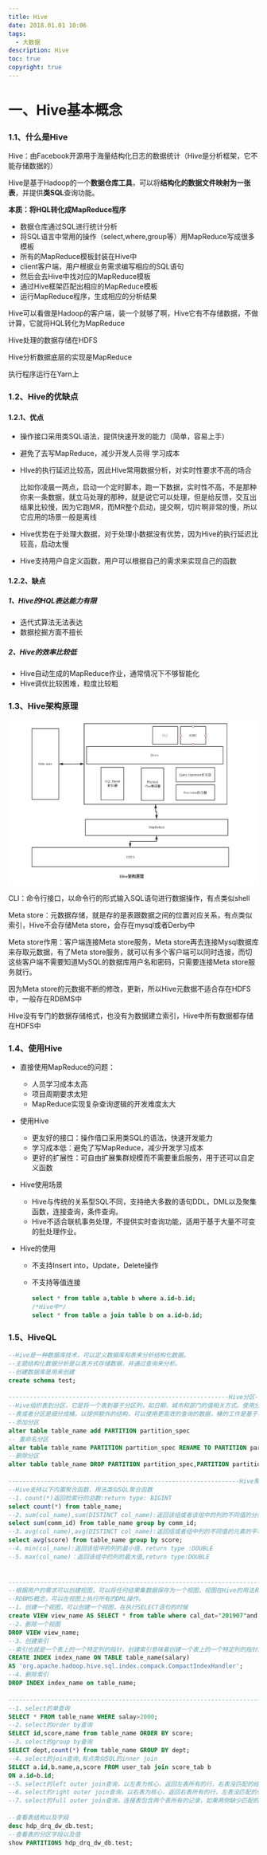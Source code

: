 ```yaml
---
title: Hive
date: 2018.01.01 10:06
tags:
  - 大数据
description: Hive
toc: true
copyright: true
---
```

# 一、Hive基本概念

### 1.1、什么是Hive

Hive：由Facebook开源用于海量结构化日志的数据统计（Hive是分析框架，它不能存储数据的）

Hive是基于Hadoop的一个**数据仓库工具**，可以将**结构化的数据文件映射为一张表**，并提供**类SQL**查询功能。

**本质：将HQL转化成MapReduce程序**

- 数据仓库通过SQL进行统计分析
- 将SQL语言中常用的操作（select,where,group等）用MapReduce写成很多模板
- 所有的MapReduce模板封装在Hive中
- client客户端，用户根据业务需求编写相应的SQL语句
- 然后会去Hive中找对应的MapReduce模板
- 通过Hive框架匹配出相应的MapReduce模板
- 运行MapReduce程序，生成相应的分析结果

Hive可以看做是Hadoop的客户端，装一个就够了啊，Hive它有不存储数据，不做计算，它就将HQL转化为MapReduce

Hive处理的数据存储在HDFS

Hive分析数据底层的实现是MapReduce

执行程序运行在Yarn上

### 1.2、Hive的优缺点

#### 1.2.1、优点

- 操作接口采用类SQL语法，提供快速开发的能力（简单，容易上手）

- 避免了去写MapReduce，减少开发人员得 学习成本

- HIve的执行延迟比较高，因此HIve常用数据分析，对实时性要求不高的场合

  比如你凌晨一两点，启动一个定时脚本，跑一下数据，实时性不高，不是那种你来一条数据，就立马处理的那种，就是说它可以处理，但是给反馈，交互出结果比较慢，因为它跑MR，而MR整个启动，提交啊，切片啊非常的慢，所以它应用的场景一般是离线

- Hive优势在于处理大数据，对于处理小数据没有优势，因为Hive的执行延迟比较高，启动太慢

- Hive支持用户自定义函数，用户可以根据自己的需求来实现自己的函数

#### 1.2.2、缺点

##### 1、Hive的HQL表达能力有限

- 迭代式算法无法表达
- 数据挖掘方面不擅长

##### 2、Hive的效率比较低

- Hive自动生成的MapReduce作业，通常情况下不够智能化
- Hive调优比较困难，粒度比较粗

### 1.3、Hive架构原理

![](Hive1/Hive.png)

CLI：命令行接口，以命令行的形式输入SQL语句进行数据操作，有点类似shell

Meta store：元数据存储，就是存的是表跟数据之间的位置对应关系，有点类似索引，Hive不会存储Meta store，会存在mysql或者Derby中

Meta store作用：客户端连接Meta store服务，Meta store再去连接Mysql数据库来存取元数据，有了Meta store服务，就可以有多个客户端可以同时连接，而切这些客户端不需要知道MySQL的数据库用户名和密码，只需要连接Meta store服务就行。

因为Meta store的元数据不断的修改，更新，所以Hive元数据不适合存在HDFS中，一般存在RDBMS中

HIve没有专门的数据存储格式，也没有为数据建立索引，Hive中所有数据都存储在HDFS中

### 1.4、使用Hive

- 直接使用MapReduce的问题：

  - 人员学习成本太高
  - 项目周期要求太短
  - MapReduce实现复杂查询逻辑的开发难度太大

- 使用Hive

  - 更友好的接口：操作借口采用类SQL的语法，快速开发能力
  - 学习成本低：避免了写MapReduce，减少开发学习成本
  - 更好的扩展性：可自由扩展集群规模而不需要重启服务，用于还可以自定义函数

- Hive使用场景

  - Hive与传统的关系型SQL不同，支持绝大多数的语句DDL，DML以及聚集函数，连接查询，条件查询。
  - Hive不适合联机事务处理，不提供实时查询功能，适用于基于大量不可变的批处理作业。

- Hive的使用

  - 不支持Insert into，Update，Delete操作

  - 不支持等值连接

    ```sql
    select * from table a,table b where a.id=b.id;
    /*Hive中*/
    select * from table a join table b on a.id=b.id;
    ```


### 1.5、HiveQL

```sql
--Hive是一种数据库技术，可以定义数据库和表来分析结构化数据。
--主题结构化数据分析是以表方式存储数据，并通过查询来分析。
--创建数据库是用来创建
create schema test;

--------------------------------------------------------------Hive分区-------------------------------------------------------------------------------------
--Hive组织表到分区，它是将一个表到基于分区列，如日期，城市和部门的值相关方式。使用分区，很容易对数据进行部分查询
--表或者分区是细分成桶，以提供额外的结构，可以使用更高效的查询的数据，桶的工作是基于表的一些列的散列函数值。
--添加分区
alter table table_name add PARTITION partition_spec
-- 重命名分区
alter table table_name PARTITION partition_spec RENAME TO PARTITION partition_new;
--删除分区
alter table table_name DROP PARTITION partition_spec,PARTITION partition_new

-----------------------------------------------------------------Hive聚合函数-----------------------------------------------------------------------------
--Hive支持以下内置聚合函数，用法类似SQL聚合函数
--1、count(*)返回检索行的总数:return type: BIGINT
select count(*) from table_name;
--2、sum(col_name),sum(DISTINCT col_name):返回该组或者该组中的列的不同值的分组和所有元素的总和;return type:DOUBLE
select sum(comm_id) from table_name group by comm_id;
--3、avg(col_name),avg(DISTINCT col_name):返回组或者组中列的不同值的元素的平均值，return type:DOUBLE
select avg(score) from table_name group by score;
--4、min(col_name):返回该组中的列的最小值，return type :DOUBLE
--5、max(col_name)：返回该组中的列的最大值,return type:DOUBLE


-----------------------------------------------------------------------------Hive的视图和索引----------------------------------------------------------
--根据用户的需求可以创建视图，可以将任何结果集数据保存为一个视图，视图在Hive的用法和SQL视图用法相同，他是一个标准的
--RDBMS概念，可以在视图上执行所有的DML操作。
--1、创建一个视图，可以创建一个视图，在执行SELECT语句的时候
create VIEW view_name AS SELECT * from table where cal_dat="201907"and salary>3000;
--2、删除一个视图
DROP VIEW view_name;
--3、创建索引
--索引也就是一个表上的一个特定列的指针，创建索引意味着创建一个表上的一个特定列的指针。
CREATE INDEX index_name ON TABLE table_name(salary)
AS 'org.apache.hadoop.hive.sql.index.compack.CompactIndexHandler';
--4、删除索引
DROP INDEX index_name on table_name;

------------------------------------------------------------------------------Hive的Select Where-------------------------------------------------------
--1、select的单查询
SELECT * FROM table_name WHERE salay>2000;
--2、select的order by查询
SELECT id,score,name from table_name ORDER BY score;
--3、select的group by查询
SELECT dept,count(*) from table_name GROUP BY dept;
--4、select的join查询,有点类似SQL的inner join
SELECT a.id,b.name,a,score FROM user_tab join score_tab b
ON a.id=b.id;
--5、select的left outer join查询，以左表为核心，返回左表所有的行，右表没匹配的给null
--6、select的right outer join查询，以右表为核心，返回右表所有的行，左表没匹配的列给null
--7、select的full outer join查询，连接表包含两个表所有的记录，如果两侧缺少匹配的给null

--查看表结构以及字段
desc hdp_drq_dw_db.test;
--查看表的分区字段以及值
show PARTITIONS hdp_drq_dw_db.test;
```

